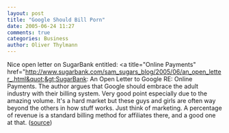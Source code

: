 ```yaml
---
layout: post
title: "Google Should Bill Porn"
date: 2005-06-24 11:27
comments: true
categories: Business
author: Oliver Thylmann
---
```



Nice open letter on SugarBank entitled: &lt;a title=&quot;Online Payments&quot; href=&quot;http://www.sugarbank.com/sam_sugars_blog/2005/06/an_open_letter_.html&quot;&gt;SugarBank: An Open Letter to Google RE: Online Payments. The author argues that Google should embrace the adult industry with their billing system. Very good point especially due to the amazing volume. It's a hard market but these guys and girls are often way beyond the others in how stuff works. Just think of marketing. A percentage of revenue is a standard billing method for affiliates there, and a good one at that. ([source](http://feeds.feedburner.com/JohnBattellesSearchblog?m=631))

